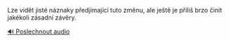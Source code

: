 
Lze vidět jisté náznaky předjímající tuto změnu, ale ještě je příliš brzo činit jakékoli zásadní závěry.

[🔊 Poslechnout audio](/data/7-paragraphs/audio/chapter_158/para_007-Lze-vidt-jist-nznaky-pedjmajc-tuto-zmnu-a.mp3)
